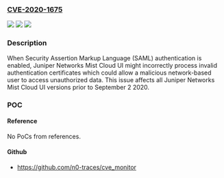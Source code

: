 ### [CVE-2020-1675](https://cve.mitre.org/cgi-bin/cvename.cgi?name=CVE-2020-1675)
![](https://img.shields.io/static/v1?label=Product&message=MIST%20Cloud%20UI&color=blue)
![](https://img.shields.io/static/v1?label=Version&message=%3C%2009%2F02%2F2020%20&color=brighgreen)
![](https://img.shields.io/static/v1?label=Vulnerability&message=CWE-299%20Improper%20Check%20for%20Certificate%20Revocation&color=brighgreen)

### Description

When Security Assertion Markup Language (SAML) authentication is enabled, Juniper Networks Mist Cloud UI might incorrectly process invalid authentication certificates which could allow a malicious network-based user to access unauthorized data. This issue affects all Juniper Networks Mist Cloud UI versions prior to September 2 2020.

### POC

#### Reference
No PoCs from references.

#### Github
- https://github.com/n0-traces/cve_monitor


